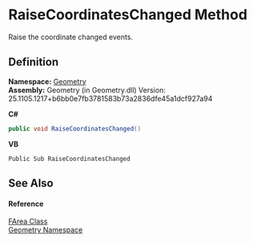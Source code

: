 # RaiseCoordinatesChanged Method


Raise the coordinate changed events.



## Definition
**Namespace:** <a href="eb409b48-e279-bdb4-daf3-3196b72d55a2.md">Geometry</a>  
**Assembly:** Geometry (in Geometry.dll) Version: 25.1105.1217+b6bb0e7fb3781583b73a2836dfe45a1dcf927a94

**C#**
``` C#
public void RaiseCoordinatesChanged()
```
**VB**
``` VB
Public Sub RaiseCoordinatesChanged
```



## See Also


#### Reference
<a href="bb9e7df7-af91-41d9-e4eb-f0500ec02002.md">FArea Class</a>  
<a href="eb409b48-e279-bdb4-daf3-3196b72d55a2.md">Geometry Namespace</a>  
